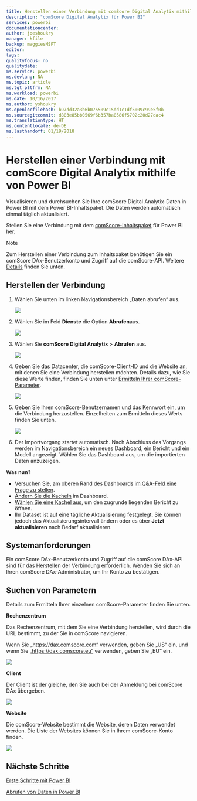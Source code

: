 ```yaml
---
title: Herstellen einer Verbindung mit comScore Digital Analytix mithilfe von Power BI
description: "comScore Digital Analytix für Power BI"
services: powerbi
documentationcenter: 
author: joeshoukry
manager: kfile
backup: maggiesMSFT
editor: 
tags: 
qualityfocus: no
qualitydate: 
ms.service: powerbi
ms.devlang: NA
ms.topic: article
ms.tgt_pltfrm: NA
ms.workload: powerbi
ms.date: 10/16/2017
ms.author: yshoukry
ms.openlocfilehash: b97dd32a3b6b075509c15dd1c1df5009c99e5f0b
ms.sourcegitcommit: d803e85bb0569f6b357ba0586f5702c20d27dac4
ms.translationtype: HT
ms.contentlocale: de-DE
ms.lasthandoff: 01/19/2018
---
```

# <a name="connect-to-comscore-digital-analytix-with-power-bi"></a>Herstellen einer Verbindung mit comScore Digital Analytix mithilfe von Power BI
Visualisieren und durchsuchen Sie Ihre comScore Digital Analytix-Daten in Power BI mit dem Power BI-Inhaltspaket. Die Daten werden automatisch einmal täglich aktualisiert.

Stellen Sie eine Verbindung mit dem [comScore-Inhaltspaket](https://app.powerbi.com/getdata/services/comscore) für Power BI her.

>[!NOTE]
>Zum Herstellen einer Verbindung zum Inhaltspaket benötigen Sie ein comScore DAx-Benutzerkonto und Zugriff auf die comScore-API. Weitere [Details](#Requirements) finden Sie unten.

## <a name="how-to-connect"></a>Herstellen der Verbindung
1. Wählen Sie unten im linken Navigationsbereich „Daten abrufen“ aus.
   
   ![](media/service-connect-to-connect-to/getdata.png)
2. Wählen Sie im Feld **Dienste** die Option **Abrufen**aus.
   
   ![](media/service-connect-to-connect-to/services.png)
3. Wählen Sie **comScore Digital Analytix** \> **Abrufen** aus.
   
   ![](media/service-connect-to-connect-to/comscore.png)
4. Geben Sie das Datacenter, die comScore-Client-ID und die Website an, mit denen Sie eine Verbindung herstellen möchten. Details dazu, wie Sie diese Werte finden, finden Sie unten unter [Ermitteln Ihrer comScore-Parameter](#FindingParams).
   
   ![](media/service-connect-to-connect-to/parameters.png)
5. Geben Sie Ihren comScore-Benutzernamen und das Kennwort ein, um die Verbindung herzustellen. Einzelheiten zum Ermitteln dieses Werts finden Sie unten.
   
   ![](media/service-connect-to-connect-to/creds.png)
6. Der Importvorgang startet automatisch. Nach Abschluss des Vorgangs werden im Navigationsbereich ein neues Dashboard, ein Bericht und ein Modell angezeigt. Wählen Sie das Dashboard aus, um die importierten Daten anzuzeigen.

**Was nun?**

* Versuchen Sie, am oberen Rand des Dashboards [im Q&A-Feld eine Frage zu stellen](power-bi-q-and-a.md).
* [Ändern Sie die Kacheln](service-dashboard-edit-tile.md) im Dashboard.
* [Wählen Sie eine Kachel aus](service-dashboard-tiles.md), um den zugrunde liegenden Bericht zu öffnen.
* Ihr Dataset ist auf eine tägliche Aktualisierung festgelegt. Sie können jedoch das Aktualisierungsintervall ändern oder es über **Jetzt aktualisieren** nach Bedarf aktualisieren.

<a name="Requirements"></a>

## <a name="system-requirements"></a>Systemanforderungen
Ein comScore DAx-Benutzerkonto und Zugriff auf die comScore DAx-API sind für das Herstellen der Verbindung erforderlich. Wenden Sie sich an Ihren comScore DAx-Administrator, um Ihr Konto zu bestätigen.

<a name="FindingParams"></a>

## <a name="finding-parameters"></a>Suchen von Parametern
Details zum Ermitteln Ihrer einzelnen comScore-Parameter finden Sie unten.

**Rechenzentrum**

Das Rechenzentrum, mit dem Sie eine Verbindung herstellen, wird durch die URL bestimmt, zu der Sie in comScore navigieren.

Wenn Sie „https://dax.comscore.com“ verwenden, geben Sie „US“ ein, und wenn Sie „https://dax.comscore.eu“ verwenden, geben Sie „EU“ ein.

![](media/service-connect-to-connect-to/comscore_url.png) 

**Client**

Der Client ist der gleiche, den Sie auch bei der Anmeldung bei comScore DAx übergeben.

![](media/service-connect-to-connect-to/comscore_signin.png) 

**Website**

Die comScore-Website bestimmt die Website, deren Daten verwendet werden. Die Liste der Websites können Sie in Ihrem comScore-Konto finden.

![](media/service-connect-to-connect-to/comscore_sites.png)

## <a name="next-steps"></a>Nächste Schritte
[Erste Schritte mit Power BI](service-get-started.md)

[Abrufen von Daten in Power BI](service-get-data.md)

